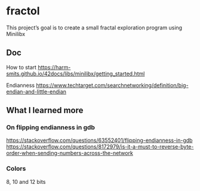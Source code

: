 # fractol
This project’s goal is to create a small fractal exploration program using Minilibx


## Doc

How to start
https://harm-smits.github.io/42docs/libs/minilibx/getting_started.html

Endianness
https://www.techtarget.com/searchnetworking/definition/big-endian-and-little-endian


## What I learned more

### On flipping endianness in gdb
https://stackoverflow.com/questions/63552401/flipping-endianness-in-gdb
https://stackoverflow.com/questions/8172979/is-it-a-must-to-reverse-byte-order-when-sending-numbers-across-the-network

### Colors
8, 10 and 12 bits